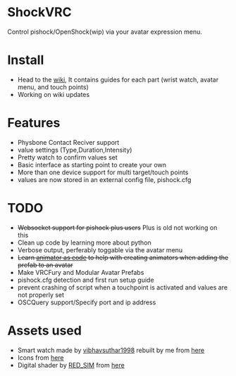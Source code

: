 # ShockVRC
Control pishock/OpenShock(wip) via your avatar expression menu.

# Install
- Head to the [wiki](https://github.com/noideaman/ShockVRC/wiki), It contains guides for each part (wrist watch, avatar menu, and touch points)
- Working on wiki updates

# Features
- Physbone Contact Reciver support
- value settings (Type,Duration,Intensity)
- Pretty watch to confirm values set
- Basic interface as starting point to create your own
- More than one device support for multi target/touch points
- values are now stored in an external config file, pishock.cfg

# TODO
- ~~Websocket support for pishock plus users~~ Plus is old not working on this
- Clean up code by learning more about python
- Verbose output, perferably toggable via the avatar menu
- ~~Learn [animator as code](https://github.com/hai-vr/av3-animator-as-code/tree/driver-copy) to help with creating animators when adding the prefab to an avatar~~
- Make VRCFury and Modular Avatar Prefabs
- pishock.cfg detection and first run setup guide
- prevent crashing of script when a touchpoint is activated and values are not properly set
- OSCQuery support/Specify port and ip address

# Assets used
- Smart watch made by [vibhavsuthar1998](https://www.cgtrader.com/vibhavsuthar1998) rebuilt by me from [here](https://www.cgtrader.com/free-3d-models/industrial/other/smart-watch-1c785218-a560-4d7e-8478-f9de27312be8)
- Icons from [here](https://materialdesignicons.com/)
- Digital shader by [RED_SIM](https://www.patreon.com/red_sim) from [here](https://www.patreon.com/posts/62864361)
